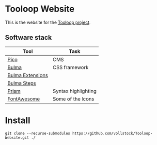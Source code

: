# Tooloop Website

This is the website for the [Tooloop project](http://www.tooloop.org).


## Software stack

|                           Tool                           |         Task        |
|----------------------------------------------------------|---------------------|
| [Pico](http://picocms.org/)                              | CMS                 |
| [Bulma](https://bulma.io/)                               | CSS framework       |
| [Bulma Extensions](https://wikiki.github.io/)            |                     |
| [Bulma Steps](https://aramvisser.github.io/bulma-steps/) |                     |
| [Prism](http://prismjs.com)                              | Syntax highlighting |
| [FontAwesome](https://fontawesome.com/)                  | Some of the Icons   |

# Install

    git clone --recurse-submodules https://github.com/vollstock/Tooloop-Website.git ./